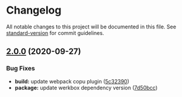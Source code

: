 # Changelog

All notable changes to this project will be documented in this file. See [standard-version](https://github.com/conventional-changelog/standard-version) for commit guidelines.

## [2.0.0](https://github.com/Gronex/timereg/compare/v2020.131.51020...v2.0.0) (2020-09-27)


### Bug Fixes

* **build:** update webpack copu plugin ([5c32390](https://github.com/Gronex/timereg/commit/5c32390ba0305e87e7de2957d533a3906618f9b7))
* **package:** update werkbox dependency version ([7d50bcc](https://github.com/Gronex/timereg/commit/7d50bcc24527791a78816e299e9bb5deccfb9544))
